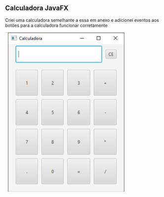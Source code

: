 ## Calculadora JavaFX

Criei uma calculadora semelhante a essa em anexo e adicionei eventos aos botões para a calculadora funcionar corretamente 

![Alt text](image.png)
